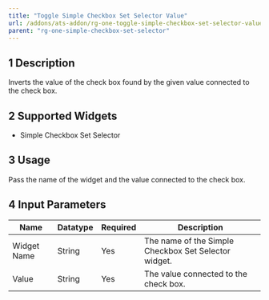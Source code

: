 ```yaml
---
title: "Toggle Simple Checkbox Set Selector Value"
url: /addons/ats-addon/rg-one-toggle-simple-checkbox-set-selector-value/
parent: "rg-one-simple-checkbox-set-selector"
---
```


## 1 Description

Inverts the value of the check box found by the given value connected to the check box.

## 2 Supported Widgets

* Simple Checkbox Set Selector

## 3 Usage

Pass the name of the widget and the value connected to the check box.

## 4 Input Parameters

Name | Datatype | Required | Description
---- | -------- | -------- | ---------------
Widget Name | String | Yes | The name of the Simple Checkbox Set Selector widget.
Value | String | Yes | The value connected to the check box.
